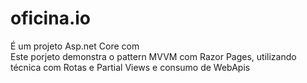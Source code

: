 # oficina.io
É um projeto Asp.net Core com  
Este porjeto demonstra o pattern MVVM com Razor Pages, utilizando técnica com Rotas e Partial Views e consumo de WebApis
